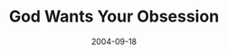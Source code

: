 ---
layout: message
category: message
series: "Life, The Universe and Everything"
title: "God Wants Your Obsession"
date: 2004-09-18
audio-description: "Life, The Universe and Everything"
audio: "http://www.crossroads.net/audio/2004/2004_08_Life/LTUAE_06_09-18-04_Obsession.mp3"
audio-title: "God Wants Your Obsession"
audio-duration: "34&#58;08"
---